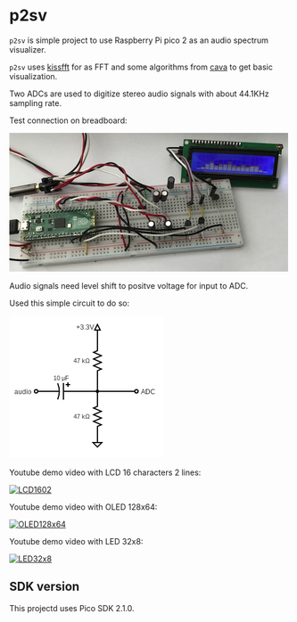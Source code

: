 # p2sv

`p2sv` is simple project to use Raspberry Pi pico 2 as an audio spectrum visualizer.

`p2sv` uses [kissfft](https://github.com/mborgerding/kissfft) for as FFT and
some algorithms from [cava](https://github.com/karlstav/cava) to get basic visualization.

Two ADCs are used to digitize stereo audio signals with about 44.1KHz sampling rate.

Test connection on breadboard: 

<img src="docs/p2sv_capture.png">

Audio signals need level shift to positve voltage for input to ADC.

Used this simple circuit to do so:

<img src="docs/audio_adc_level.png">

Youtube demo video with LCD 16 characters 2 lines:

[![LCD1602](http://i.ytimg.com/vi/k9Akgbx1h0w/hqdefault.jpg)](https://www.youtube.com/watch?v=k9Akgbx1h0w)

Youtube demo video with OLED 128x64:

[![OLED128x64](http://i.ytimg.com/vi/okPapBplkcM/hqdefault.jpg)](https://www.youtube.com/watch?v=okPapBplkcM)

Youtube demo video with LED 32x8:

[![LED32x8](http://i.ytimg.com/vi/Sz2ba43FdY0/hqdefault.jpg)](https://www.youtube.com/watch?v=Sz2ba43FdY0)

## SDK version

This projectd uses Pico SDK 2.1.0.
